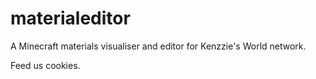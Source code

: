 # materialeditor
A Minecraft materials visualiser and editor for Kenzzie's World network.

Feed us cookies.
